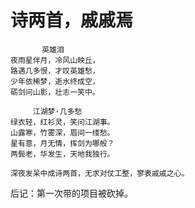 # 诗两首，戚戚焉

```
       英雄泪
夜雨星伴月，冷风山映丘，
路遇几多恨，才叹英雄愁，
少年依稀梦，逝水终成空，
砺剑问山影，壮志一笑中。

     江湖梦·几多愁
绿衣轻，红衫灵，笑问江湖事。
山露寒，竹雾深，眉间一缕愁。
星有意，月无情，挥剑为哪般？
两鬓老，华发生，天地我独行。

深夜发呆中成诗两首，无求对仗工整，寥表戚戚之心。
```

后记：第一次带的项目被砍掉。
